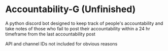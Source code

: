 # Accountability-G (Unfinished)
A python discord bot designed to keep track of people's accountability and take notes of those who fail to post their accountability within a 24 hr timeframe from the last accountability post

API and channel IDs not included for obvious reasons
